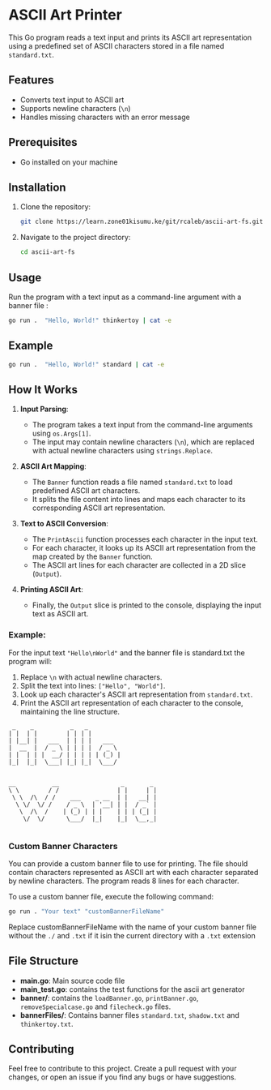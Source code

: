 

# ASCII Art Printer

This Go program reads a text input and prints its ASCII art representation using a predefined set of ASCII characters stored in a file named `standard.txt`.

## Features

- Converts text input to ASCII art
- Supports newline characters (`\n`)
- Handles missing characters with an error message

## Prerequisites

- Go installed on your machine

## Installation

1. Clone the repository:

    ```bash
    git clone https://learn.zone01kisumu.ke/git/rcaleb/ascii-art-fs.git
    ```

2. Navigate to the project directory:

    ```bash
    cd ascii-art-fs
    ```



## Usage

Run the program with a text input as a command-line argument with a banner file :

```bash
go run .  "Hello, World!" thinkertoy | cat -e
```



## Example

```bash
go run .  "Hello, World!" standard | cat -e

```  
## How It Works


1. **Input Parsing**: 
    - The program takes a text input from the command-line arguments using `os.Args[1]`.
    - The input may contain newline characters (`\n`), which are replaced with actual newline characters using `strings.Replace`.

2. **ASCII Art Mapping**:
    - The `Banner` function reads a file named `standard.txt` to load predefined ASCII art characters.
    - It splits the file content into lines and maps each character to its corresponding ASCII art representation.

3. **Text to ASCII Conversion**:
    - The `PrintAscii` function processes each character in the input text.
    - For each character, it looks up its ASCII art representation from the map created by the `Banner` function.
    - The ASCII art lines for each character are collected in a 2D slice (`Output`).
  
4. **Printing ASCII Art**:
    - Finally, the `Output` slice is printed to the console, displaying the input text as ASCII art.
  

### Example:

For the input text `"Hello\nWorld"` and the banner file is standard.txt the program will:

1. Replace `\n` with actual newline characters.
2. Split the text into lines: `["Hello", "World"]`.
3. Look up each character's ASCII art representation from `standard.txt`.
4. Print the ASCII art representation of each character to the console, maintaining the line structure.

```
 _    _          _   _          
| |  | |        | | | |         
| |__| |   ___  | | | |   ___   
|  __  |  / _ \ | | | |  / _ \  
| |  | | |  __/ | | | | | (_) | 
|_|  |_|  \___| |_| |_|  \___/  
                                
                                
__          __                 _       _  
\ \        / /                | |     | | 
 \ \  /\  / /    ___    _ __  | |   __| | 
  \ \/  \/ /    / _ \  | '__| | |  / _` | 
   \  /\  /    | (_) | | |    | | | (_| | 
    \/  \/      \___/  |_|    |_|  \__,_| 
                                                                                                                
```


### Custom Banner Characters

You can provide a custom banner file to use for printing. The file should contain characters represented as ASCII art with each character separated by newline characters. The program reads 8 lines for each character.

To use a custom banner file, execute the following command:

```bash
go run . "Your text" "customBannerFileName"
```

Replace customBannerFileName with the name of your custom banner file without the `./` and  `.txt` if it isin the current directory with a `.txt` extension


## File Structure

- **main.go**: Main source code file
- **main_test.go**: contains the test functions for the ascii art generator
- **banner/**: contains the `loadBanner.go`, `printBanner.go`, `removeSpecialcase.go` and `filecheck.go` files.
- **bannerFiles/**: Contains banner files `standard.txt`, `shadow.txt` and `thinkertoy.txt`.
## Contributing

Feel free to contribute to this project. Create a pull request with your changes, or open an issue if you find any bugs or have suggestions.

